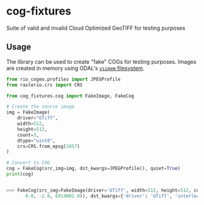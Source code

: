 # cog-fixtures
Suite of valid and invalid Cloud Optimized GeoTIFF for testing purposes

## Usage
The library can be used to create "fake" COGs for testing purposes.  Images are created in memory using GDAL's [`vsimem` filesystem](https://gdal.org/user/virtual_file_systems.html).

```python
from rio_cogeo.profiles import JPEGProfile
from rasterio.crs import CRS

from cog_fixtures.cog import FakeImage, FakeCog

# Create the source image
img = FakeImage(
    driver="GTiff",
    width=512,
    height=512,
    count=3,
    dtype="uint8",
    crs=CRS.from_epsg(3857)
)

# Convert to COG
cog = FakeCog(src_img=img, dst_kwargs=JPEGProfile(), quiet=True)
print(cog)


>>> FakeCog(src_img=FakeImage(driver='GTiff', width=512, height=512, count=3, dtype='uint8', crs=CRS.from_epsg(3857), nodata=0.0, transform=Affine(2.0, 0.0, 1470996.0,
       0.0, -2.0, 6914001.0)), dst_kwargs={'driver': 'GTiff', 'interleave': 'pixel', 'tiled': True, 'blockxsize': 512, 'blockysize': 512, 'compress': 'JPEG', 'photometric': 'YCbCr'}, indexes=None, nodata=None, dtype=None, add_mask=False, overview_level=None, overview_resampling='nearest', web_optimized=False, latitude_adjustment=True, resampling='nearest', config=None, allow_intermediate_compression=False, forward_band_tags=False, quiet=True, temporary_compression='DEFLATE')
```

